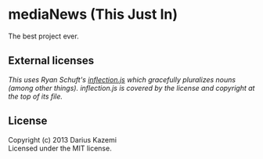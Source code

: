 # mediaNews (This Just In)

The best project ever.

## External licenses
_This uses Ryan Schuft's [inflection.js](https://code.google.com/p/inflection-js/) which gracefully pluralizes nouns (among other things). inflection.js is covered by the license and copyright at the top of its file._

## License
Copyright (c) 2013 Darius Kazemi  
Licensed under the MIT license.
